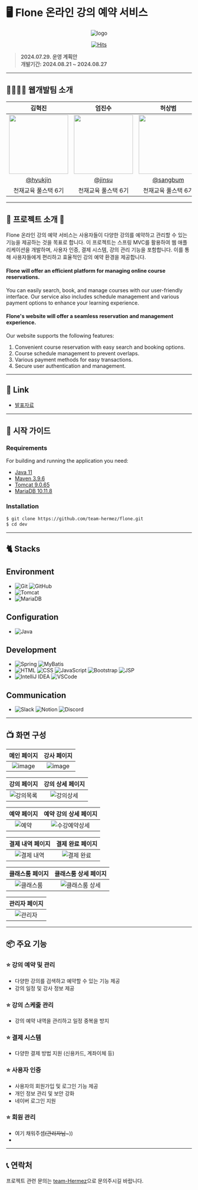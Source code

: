 # 🖥️ Flone 온라인 강의 예약 서비스

<div align="center">

![logo](https://github.com/user-attachments/assets/7dfee075-c1dc-4427-a5d9-336e66cf321d)

[![Hits](https://hits.seeyoufarm.com/api/count/incr/badge.svg?url=https%3A%2F%2Fgithub.com%2FFlone-Project%2FFlone&count_bg=%2379C83D&title_bg=%23555555&icon=&icon_color=%23E7E7E7&title=hits&edge_flat=false)](https://hits.seeyoufarm.com)

</div>

> **2024.07.29. 운영 계획안** <br/> **개발기간: 2024.08.21 ~ 2024.08.27**

---

## 👨‍👩‍👦‍👦 웹개발팀 소개

|      김혁진       |          엄진수         |       허상범         |       김다은        |
| :----------------: | :----------------------: | :-----------------: | :----------------: |
|   <img width="160px" src="https://github.com/user-attachments/assets/7273ae52-9bb0-409c-b545-6446db11775e" />    |   <img width="160px" src="https://github.com/user-attachments/assets/fb751d4d-6251-4da5-beda-60ddfcf103be" />    |   <img width="160px" src="https://github.com/user-attachments/assets/f741f255-c9a5-4b52-ba06-539cf152a495" />    |   <img width="160px" src="https://github.com/user-attachments/assets/f677fbaa-d497-4bd6-ac46-08fbe07b0cd6" />   |
|   [@hyukjin](https://github.com/HS-hyeokjin)   |    [@jinsu](https://github.com/Gitdoolgi)  | [@sangbum](https://github.com/tokkaiiii)  | [@daeun](https://github.com/daeun)  |
| 천재교육 풀스택 6기 | 천재교육 풀스택 6기 | 천재교육 풀스택 6기 | 천재교육 풀스택 6기 |

---

## 📢 프로젝트 소개 🔗

Flone 온라인 강의 예약 서비스는 사용자들이 다양한 강의를 예약하고 관리할 수 있는 기능을 제공하는 것을 목표로 합니다. 이 프로젝트는 스프링 MVC를 활용하여 웹 애플리케이션을 개발하며, 사용자 인증, 결제 시스템, 강의 관리 기능을 포함합니다. 이를 통해 사용자들에게 편리하고 효율적인 강의 예약 환경을 제공합니다.

#### Flone will offer an efficient platform for managing online course reservations.
You can easily search, book, and manage courses with our user-friendly interface. Our service also includes schedule management and various payment options to enhance your learning experience.

#### Flone's website will offer a seamless reservation and management experience.

Our website supports the following features:
1. Convenient course reservation with easy search and booking options.
2. Course schedule management to prevent overlaps.
3. Various payment methods for easy transactions.
4. Secure user authentication and management.

---

## 🔗 Link
- [발표자료](https://www.miricanvas.com/v/13lkpgs)
  
---

## 🏁 시작 가이드
### Requirements
For building and running the application you need:

- [Java 11](https://www.oracle.com/java/technologies/javase-jdk11-downloads.html)
- [Maven 3.9.6](https://maven.apache.org/download.cgi)
- [Tomcat 9.0.65](https://tomcat.apache.org/download-90.cgi)
- [MariaDB 10.11.8](https://mariadb.org/download/?t=mariadb&p=mariadb&r=10.11.8)

### Installation
```bash
$ git clone https://github.com/team-hermez/flone.git
$ cd dev
```

---

## 🐈 Stacks 

## Environment
- ![Git](https://img.shields.io/badge/Git-F05032?style=for-the-badge&logo=Git&logoColor=white) ![GitHub](https://img.shields.io/badge/GitHub-181717?style=for-the-badge&logo=GitHub&logoColor=white)
- ![Tomcat](https://img.shields.io/badge/Apache%20Tomcat-F8DC75?style=for-the-badge&logo=apachetomcat&logoColor=black)
- ![MariaDB](https://img.shields.io/badge/MariaDB-003545?style=for-the-badge&logo=mariadb&logoColor=white)

## Configuration
- ![Java](https://img.shields.io/badge/Java-007396?style=for-the-badge&logo=Java&logoColor=white)

## Development
- ![Spring](https://img.shields.io/badge/Spring-6DB33F?style=for-the-badge&logo=Spring&logoColor=white) ![MyBatis](https://img.shields.io/badge/MyBatis-202020?style=for-the-badge&logo=MyBatis&logoColor=white)
- ![HTML](https://img.shields.io/badge/HTML-E34F26?style=for-the-badge&logo=HTML5&logoColor=white) ![CSS](https://img.shields.io/badge/CSS-1572B6?style=for-the-badge&logo=CSS3&logoColor=white) ![JavaScript](https://img.shields.io/badge/JavaScript-F7DF1E?style=for-the-badge&logo=JavaScript&logoColor=white) ![Bootstrap](https://img.shields.io/badge/Bootstrap-7952B3?style=for-the-badge&logo=Bootstrap&logoColor=white) ![JSP](https://img.shields.io/badge/JSP-F7D800?style=for-the-badge&logo=Java&logoColor=black)
- ![IntelliJ IDEA](https://img.shields.io/badge/IntelliJ%20IDEA-000000?style=for-the-badge&logo=IntelliJ%20IDEA&logoColor=white) ![VSCode](https://img.shields.io/badge/Visual%20Studio%20Code-007ACC?style=for-the-badge&logo=Visual%20Studio%20Code&logoColor=white)

## Communication
-  ![Slack](https://img.shields.io/badge/Slack-4A154B?style=for-the-badge&logo=Slack&logoColor=white) ![Notion](https://img.shields.io/badge/Notion-000000?style=for-the-badge&logo=Notion&logoColor=white) ![Discord](https://img.shields.io/badge/Discord-%235865F2.svg?style=for-the-badge&logo=discord&logoColor=white)


---

## 📺 화면 구성

| 메인 페이지  |  강사 페이지   |
| :-------------------------------------------: | :------------: | 
|  ![image](https://github.com/user-attachments/assets/530f83c1-5ff1-4559-8512-3a260c43cb5c)   |  ![image](https://github.com/user-attachments/assets/8b7b58d8-1d00-4b83-bc3c-b15b5c7669c1) |  

| 강의 페이지   |   강의 상세 페이지   |  
| :-------------------------------------------: | :------------: |
| ![강의목록](https://github.com/user-attachments/assets/271fe213-e2f7-4a29-8aed-5c87520a3bb9)   |      ![강의상세](https://github.com/user-attachments/assets/a4cf3228-8c54-4fb2-9bf2-ad3f3c912369)  |

| 예약 페이지   |  예약 강의 상세 페이지   |  
| :-------------------------------------------: | :------------: |
| ![예약](https://github.com/user-attachments/assets/aaf18f37-8b68-4d27-9967-eeb964c6996a)    |  ![수강예약상세](https://github.com/user-attachments/assets/66bb995a-a2fc-415f-b35f-955caea11034)  |

| 결제 내역 페이지   |  결제 완료 페이지   |  
| :-------------------------------------------: | :------------: |
| ![결제 내역](https://github.com/user-attachments/assets/e4489659-5631-4be7-8896-91676ae80edc)   |  ![결제 완료](https://github.com/user-attachments/assets/ed4ad1ea-593b-496e-8f87-94c5099a6567) |

| 클래스룸 페이지  |  클래스룸 상세 페이지   |
| :-------------------------------------------: | :------------: |
| ![클래스룸](https://github.com/user-attachments/assets/0cf52034-1343-4b6d-9ae3-275defef18a9) | ![클래스룸 상세](https://github.com/user-attachments/assets/069c0ede-58e0-48ea-a5df-e8605e06c389)  |

| 관리자 페이지 |
| :------------------------------------------: |
|  ![관리자](https://github.com/user-attachments/assets/06a166eb-4a9a-458a-84ec-29fe44814bfb) |


---
## 📦 주요 기능

### ⭐️ 강의 예약 및 관리
- 다양한 강의를 검색하고 예약할 수 있는 기능 제공
- 강의 일정 및 강사 정보 제공

### ⭐️ 강의 스케줄 관리
- 강의 예약 내역을 관리하고 일정 중복을 방지

### ⭐️ 결제 시스템
- 다양한 결제 방법 지원 (신용카드, 계좌이체 등)

### ⭐️ 사용자 인증
- 사용자의 회원가입 및 로그인 기능 제공
- 개인 정보 관리 및 보안 강화
- 네이버 로그인 지원
  
### ⭐️ 회원 관리
- 여기 채워주셈~~(관리자님~~~))
- 
  
---

## 📞 연락처

프로젝트 관련 문의는 [team-Hermez](https://github.com/team-hermez)으로 문의주시길 바랍니다.
